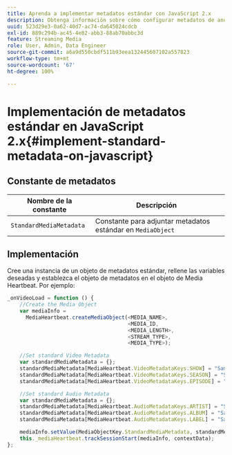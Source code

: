 ```yaml
---
title: Aprenda a implementar metadatos estándar con JavaScript 2.x
description: Obtenga información sobre cómo configurar metadatos de anuncios y vídeos estándar para que se envíen con llamadas de seguimiento en aplicaciones de explorador (JS 2.x).
uuid: 523d29e3-0a62-40d7-ac74-da645024cdcb
exl-id: 889c294b-ac45-4e82-abb3-88ab70abbc3d
feature: Streaming Media
role: User, Admin, Data Engineer
source-git-commit: a6a9d550cbdf511b93eea132445607102a557823
workflow-type: tm+mt
source-wordcount: '67'
ht-degree: 100%

---
```


# Implementación de metadatos estándar en JavaScript 2.x{#implement-standard-metadata-on-javascript}

## Constante de metadatos

| Nombre de la constante | Descripción   |
| --- | --- |
| `StandardMediaMetadata` | Constante para adjuntar metadatos estándar en `MediaObject` |

## Implementación

Cree una instancia de un objeto de metadatos estándar, rellene las variables deseadas y establezca el objeto de metadatos en el objeto de Media Heartbeat. Por ejemplo:

```js
_onVideoLoad = function () {
    //Create the Media Object   
    var mediaInfo =  
      MediaHeartbeat.createMediaObject(<MEDIA_NAME>,  
                                       <MEDIA_ID,  
                                       <MEDIA_LENGTH>,
                                       <STREAM_TYPE>,
                                       <MEDIA_TYPE>);

    //Set standard Video Metadata
    var standardMediaMetadata = {};     
    standardMediaMetadata[MediaHeartbeat.VideoMetadataKeys.SHOW] = "Sample Show";
    standardMediaMetadata[MediaHeartbeat.VideoMetadataKeys.SEASON] = "Sample Season";
    standardMediaMetadata[MediaHeartbeat.VideoMetadataKeys.EPISODE] = "Sample Episode";

    //Set standard Audio Metadata
    var standardMediaMetadata = {};     
    standardMediaMetadata[MediaHeartbeat.AudioMetadataKeys.ARTIST] = "Sample Artist";
    standardMediaMetadata[MediaHeartbeat.AudioMetadataKeys.ALBUM] = "Sample Album";
    standardMediaMetadata[MediaHeartbeat.AudioMetadataKeys.LABEL] = "Sample Label";

    mediaInfo.setValue(MediaObjectKey.StandardMediaMetadata, standardMediaMetadata);
    this._mediaHeartbeat.trackSessionStart(mediaInfo, contextData);
};
```
